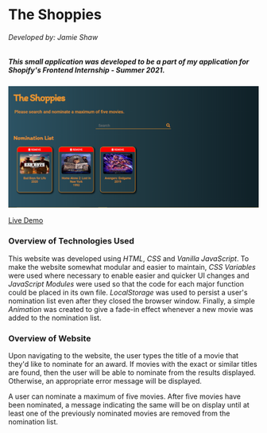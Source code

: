 ﻿# The Shoppies

###### Developed by: Jamie Shaw

##### This small application was developed to be a part of my application for **Shopify's Frontend Internship - Summer 2021**.

![Image of website](https://github.com/DevJam876/shoppie/blob/mobile-responsive/resources/Shoppie_Screenshot.PNG)

[Live Demo](https://epic-boyd-6cbf81.netlify.app/)

### Overview of Technologies Used

This website was developed using _HTML_, _CSS_ and _Vanilla JavaScript_. To make the website somewhat modular and easier to maintain, _CSS Variables_ were used where necessary to enable easier and quicker UI changes and _JavaScript Modules_ were used so that the code for each major function could be placed in its own file. _LocalStorage_ was used to persist a user's nomination list even after they closed the browser window. Finally, a simple _Animation_ was created to give a fade-in effect whenever a new movie was added to the nomination list.

### Overview of Website

Upon navigating to the website, the user types the title of a movie that they'd like to nominate for an award. If movies with the exact or similar titles are found, then the user will be able to nominate from the results displayed. Otherwise, an appropriate error message will be displayed.

A user can nominate a maximum of five movies. After five movies have been nominated, a message indicating the same will be on display until at least one of the previously nominated movies are removed from the nomination list.
